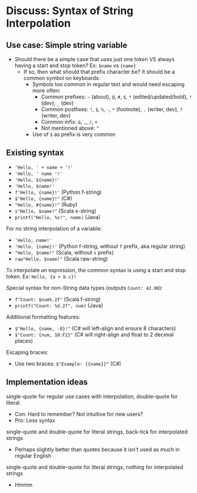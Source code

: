 # Discuss: Syntax of String Interpolation

## Use case: Simple string variable
- Should there be a simple case that uses just one token VS always having a start and stop token? Ex: `$name` vs `{name}`
    - If so, then what should that prefix character be? It should be a common symbol on keyboards:
        - Symbols too common in regular text and would need escaping more often:
            - Common prefixes: `~` (about), `@`, `#`, `$`, `*` (edited/updated/bold), `!` (dev), `_` (dev)
            - Common postfixes: `!`, `$`, `%`, `-`, `*` (footnote), `.` (writer, dev), `?` (writer, dev)
            - Common infix: `&`, `,`, `/`, `+`
            - Not mentioned above: `^` 
        - Use of `$` as prefix is very common



## Existing syntax

- `'Hello, ' + name + '!'`
- `'Hello, ' name '!'`
- `'Hello, ${name}!'`
- `'Hello, $name!'`
- `f'Hello, {name}!'` (Python f-string)
- `$"Hello, {name}!"` (C#)
- `"Hello, #{name}!"` (Ruby)
- `s"Hello, $name!"` (Scala s-string)
- `printf("Hello, %s!", name)` (Java)


For no string interpolation of a variable:
- `'Hello, name!'`
- `'Hello, {name}!'` (Python f-string, without `f` prefix, aka regular string)
- `"Hello, $name!"` (Scala, without `s` prefix)
- `raw"Hello, $name!"` (Scala raw-string)


To interpolate an expression, the common syntax is using a start and stop token. Ex: `Hello, {a + b.c}!`


Special syntax for non-String data types (outputs `Count: 42.00`):
- `f"Count: $num%.2f"` (Scala f-string)
- `printf("Count: %d.2f", num)` (Java)


Additional formatting features:
- `$"Hello, {name, -8}!"` (C# will left-align and ensure 8 characters)
- `$"Count: {num, 10:F2}"` (C# will right-align and float to 2 decimal places)

Escaping braces:
- Use two braces: `$"Example: {{name}}"` (C#)



## Implementation ideas
single-quote for regular use cases with interpolation, double-quote for literal.
- Con: Hard to remember? Not intuitive for new users?
- Pro: Less syntax

single-quote and double-quote for literal strings, back-tick for interpolated strings
- Perhaps slightly better than quotes because it isn't used as much in regular English

single-quote and double-quote for literal strings, nothing for interpolated strings
- Hmmm
